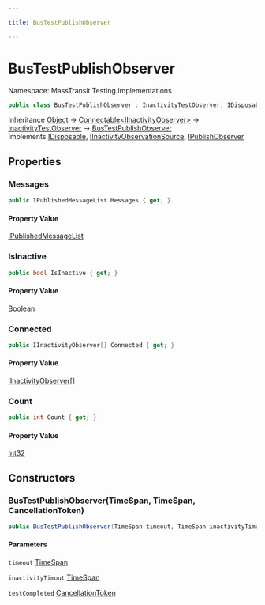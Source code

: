 ```yaml
---

title: BusTestPublishObserver

---
```


# BusTestPublishObserver

Namespace: MassTransit.Testing.Implementations

```csharp
public class BusTestPublishObserver : InactivityTestObserver, IDisposable, IInactivityObservationSource, IPublishObserver
```

Inheritance [Object](https://learn.microsoft.com/en-us/dotnet/api/system.object) → [Connectable\<IInactivityObserver\>](../../masstransit-abstractions/masstransit-util/connectable-1) → [InactivityTestObserver](../masstransit-testing-implementations/inactivitytestobserver) → [BusTestPublishObserver](../masstransit-testing-implementations/bustestpublishobserver)<br/>
Implements [IDisposable](https://learn.microsoft.com/en-us/dotnet/api/system.idisposable), [IInactivityObservationSource](../masstransit-testing-implementations/iinactivityobservationsource), [IPublishObserver](../../masstransit-abstractions/masstransit/ipublishobserver)

## Properties

### **Messages**

```csharp
public IPublishedMessageList Messages { get; }
```

#### Property Value

[IPublishedMessageList](../masstransit-testing/ipublishedmessagelist)<br/>

### **IsInactive**

```csharp
public bool IsInactive { get; }
```

#### Property Value

[Boolean](https://learn.microsoft.com/en-us/dotnet/api/system.boolean)<br/>

### **Connected**

```csharp
public IInactivityObserver[] Connected { get; }
```

#### Property Value

[IInactivityObserver[]](../masstransit-testing-implementations/iinactivityobserver)<br/>

### **Count**

```csharp
public int Count { get; }
```

#### Property Value

[Int32](https://learn.microsoft.com/en-us/dotnet/api/system.int32)<br/>

## Constructors

### **BusTestPublishObserver(TimeSpan, TimeSpan, CancellationToken)**

```csharp
public BusTestPublishObserver(TimeSpan timeout, TimeSpan inactivityTimout, CancellationToken testCompleted)
```

#### Parameters

`timeout` [TimeSpan](https://learn.microsoft.com/en-us/dotnet/api/system.timespan)<br/>

`inactivityTimout` [TimeSpan](https://learn.microsoft.com/en-us/dotnet/api/system.timespan)<br/>

`testCompleted` [CancellationToken](https://learn.microsoft.com/en-us/dotnet/api/system.threading.cancellationtoken)<br/>
